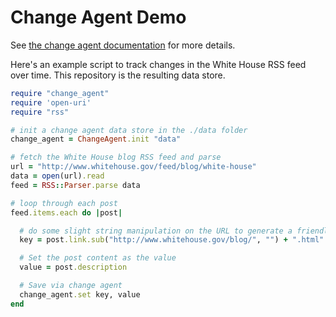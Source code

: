 # Change Agent Demo

See [the change agent documentation](https://github.com/benbalter/change_agent) for more details.

Here's an example script to track changes in the White House RSS feed over time. This repository is the resulting data store.

```ruby
require "change_agent"
require 'open-uri'
require "rss"

# init a change agent data store in the ./data folder
change_agent = ChangeAgent.init "data"

# fetch the White House blog RSS feed and parse
url = "http://www.whitehouse.gov/feed/blog/white-house"
data = open(url).read
feed = RSS::Parser.parse data

# loop through each post
feed.items.each do |post|

  # do some slight string manipulation on the URL to generate a friendly key
  key = post.link.sub("http://www.whitehouse.gov/blog/", "") + ".html"

  # Set the post content as the value
  value = post.description

  # Save via change agent
  change_agent.set key, value
end
```
